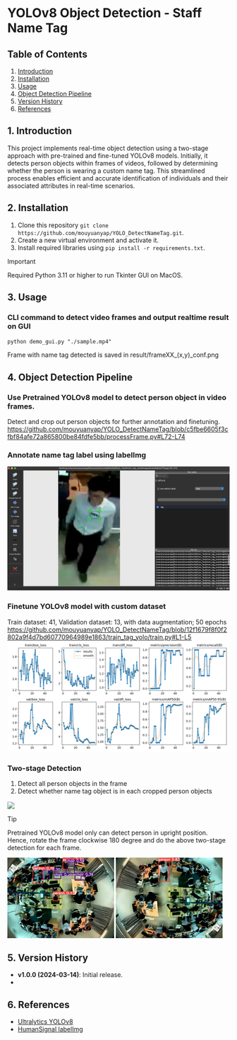 # YOLOv8 Object Detection - Staff Name Tag

## Table of Contents
1. [Introduction](#1-introduction)
2. [Installation](#2-installation)
3. [Usage](#3-usage)
4. [Object Detection Pipeline](#4-object-detection-pipeline)
5. [Version History](#5-version-history)
6. [References](#6-references)

## 1. Introduction
This project implements real-time object detection using a two-stage approach with pre-trained and fine-tuned YOLOv8 models. Initially, it detects person objects within frames of videos, followed by determining whether the person is wearing a custom name tag. This streamlined process enables efficient and accurate identification of individuals and their associated attributes in real-time scenarios.

## 2. Installation
1. Clone this repository `git clone https://github.com/mouyuanyap/YOLO_DetectNameTag.git`.
2. Create a new virtual environment and activate it.
3. Install required libraries using `pip install -r requirements.txt`.

> [!IMPORTANT]
> Required Python 3.11 or higher to run Tkinter GUI on MacOS.

## 3. Usage
### CLI command to detect video frames and output realtime result on GUI
```
python demo_gui.py "./sample.mp4"
```
Frame with name tag detected is saved in result/frameXX_(x,y)_conf.png

###

## 4. Object Detection Pipeline
### Use Pretrained YOLOv8 model to detect person object in video frames.
Detect and crop out person objects for further annotation and finetuning.
https://github.com/mouyuanyap/YOLO_DetectNameTag/blob/c5fbe6605f3cfbf84afe72a865800be84fdfe5bb/processFrame.py#L72-L74

### Annotate name tag label using labelImg
![Screenshot of annotating using labelImg](https://github.com/mouyuanyap/YOLO_DetectNameTag/blob/9cb9ab9f044e9db2ace3408183ee8cfb1e441fa3/docs/Screenshot-labelImg.png)

### Finetune YOLOv8 model with custom dataset
Train dataset: 41, Validation dataset: 13, with data augmentation; 50 epochs 
https://github.com/mouyuanyap/YOLO_DetectNameTag/blob/12f1679f8f0f2802a9f4d7bd60770964989e1863/train_tag_yolo/train.py#L1-L5
![Finetune training result](https://github.com/mouyuanyap/YOLO_DetectNameTag/blob/fd9148736d00c645373aec2ba8d944f82e770d32/train_tag_yolo/runs/detect/train4/results.png)

### Two-stage Detection 
1. Detect all person objects in the frame
2. Detect whether name tag object is in each cropped person objects

<img align="center" width="75%" src="https://github.com/mouyuanyap/YOLO_DetectNameTag/blob/12f1679f8f0f2802a9f4d7bd60770964989e1863/docs/GUI-detection-video.gif">

> [!TIP]
> Pretrained YOLOv8 model only can detect person in upright position.
> Hence, rotate the frame clockwise 180 degree and do the above two-stage detection for each frame.

<img src="https://github.com/mouyuanyap/YOLO_DetectNameTag/blob/12f1679f8f0f2802a9f4d7bd60770964989e1863/docs/Screenshot-YOLO-inference-norotate.jpg" width="48%" > <img src="https://github.com/mouyuanyap/YOLO_DetectNameTag/blob/12f1679f8f0f2802a9f4d7bd60770964989e1863/docs/Screenshot-YOLO-inference-rotate.jpg" width="48%" >



## 5. Version History
- **v1.0.0 (2024-03-14)**: Initial release.
- 
## 6. References
- [Ultralytics YOLOv8](https://github.com/ultralytics/ultralytics)
- [HumanSignal labelImg](https://github.com/HumanSignal/labelImg)
